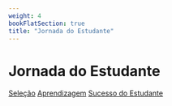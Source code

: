 ```yaml
---
weight: 4
bookFlatSection: true
title: "Jornada do Estudante"
---
```


# Jornada do Estudante

[Seleção](/Seleção)
[Aprendizagem](/Aprendizagem)
[Sucesso do Estudante](/student_success)
